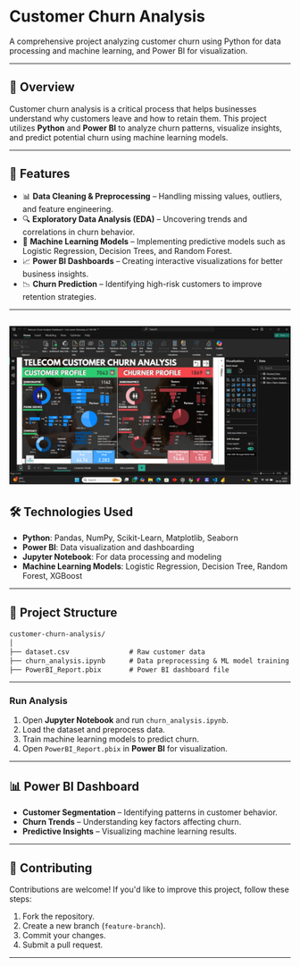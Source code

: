 # Customer Churn Analysis

A comprehensive project analyzing customer churn using Python for data processing and machine learning, and Power BI for visualization.

---

## 📌 Overview

Customer churn analysis is a critical process that helps businesses understand why customers leave and how to retain them. This project utilizes **Python** and **Power BI** to analyze churn patterns, visualize insights, and predict potential churn using machine learning models.

---

## 🚀 Features

- 📊 **Data Cleaning & Preprocessing** – Handling missing values, outliers, and feature engineering.
- 🔍 **Exploratory Data Analysis (EDA)** – Uncovering trends and correlations in churn behavior.
- 🤖 **Machine Learning Models** – Implementing predictive models such as Logistic Regression, Decision Trees, and Random Forest.
- 📈 **Power BI Dashboards** – Creating interactive visualizations for better business insights.
- 📉 **Churn Prediction** – Identifying high-risk customers to improve retention strategies.

---
![Dashboard](demo.png)
---

## 🛠 Technologies Used

- **Python**: Pandas, NumPy, Scikit-Learn, Matplotlib, Seaborn
- **Power BI**: Data visualization and dashboarding
- **Jupyter Notebook**: For data processing and modeling
- **Machine Learning Models**: Logistic Regression, Decision Tree, Random Forest, XGBoost

---

## 📂 Project Structure

```
customer-churn-analysis/
│
├── dataset.csv               # Raw customer data
├── churn_analysis.ipynb      # Data preprocessing & ML model training
├── PowerBI_Report.pbix       # Power BI dashboard file
```

---


### Run Analysis

1. Open **Jupyter Notebook** and run `churn_analysis.ipynb`.
2. Load the dataset and preprocess data.
3. Train machine learning models to predict churn.
4. Open `PowerBI_Report.pbix` in **Power BI** for visualization.

---

## 📊 Power BI Dashboard

- **Customer Segmentation** – Identifying patterns in customer behavior.
- **Churn Trends** – Understanding key factors affecting churn.
- **Predictive Insights** – Visualizing machine learning results.

---

## 🤝 Contributing

Contributions are welcome! If you'd like to improve this project, follow these steps:

1. Fork the repository.
2. Create a new branch (`feature-branch`).
3. Commit your changes.
4. Submit a pull request.

---



